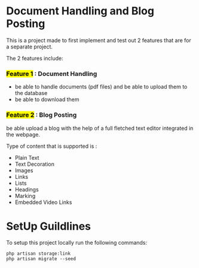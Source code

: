 # Document Handling and Blog Posting
This is a project made to first implement and test out 2 features that are for a separate project.

The 2 features include:

### <mark>Feature 1</mark> : Document Handling
- be able to handle documents (pdf files) and be able to upload them to the database
- be able to download them

### <mark>Feature 2</mark> : Blog Posting
be able upload a blog with the help of a full fletched text editor integrated in the webpage.

Type of content that is supported is :
- Plain Text
- Text Decoration
- Images
- Links
- Lists
- Headings
- Marking
- Embedded Video Links


# SetUp Guildlines
To setup this project locally run the following commands:

```
php artisan storage:link 
php artisan migrate --seed
```
